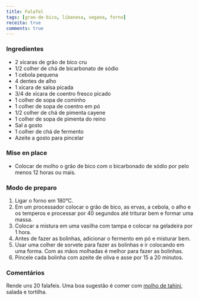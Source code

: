 ```yaml
---
title: Falafel
tags: [grao-de-bico, libanesa, vegana, forno]
receita: true
comments: true
---
```


### Ingredientes

- 2 xícaras de grão de bico cru
- 1/2 colher de chá de bicarbonato de sódio
- 1 cebola pequena
- 4 dentes de alho
- 1 xícara de salsa picada
- 3/4 de xícara de coentro fresco picado
- 1 colher de sopa de cominho
- 1 colher de sopa de coentro em pó
- 1/2 colher de chá de pimenta cayene
- 1 colher de sopa de pimenta do reino
- Sal a gosto
- 1 colher de chá de fermento
- Azeite a gosto para pincelar


### Mise en place

- Colocar de molho o grão de bico com o bicarbonado de sódio por pelo menos 12 horas ou mais.


### Modo de preparo

1. Ligar o forno em 180°C.
2. Em um processador colocar o grão de bico, as ervas, a cebola, o alho e os temperos e processar por 40 segundos até triturar bem e formar uma massa.
3. Colocar a mistura em uma vasilha com tampa e colocar na geladeira por 1 hora.
4. Antes de fazer as bolinhas, adicionar o fermento em pó e misturar bem.
5. Usar uma colher de sorvete para fazer as bolinhas e ir colocando em uma forma. Com as mãos molhadas é melhor para fazer as bolinhas.
6. Pincele cada bolinha com azeite de oliva e asse por 15 a 20 minutos.


### Comentários

Rende uns 20 falafeis. Uma boa sugestão é comer com [molho de tahini](molho-tahini.md), salada e tortilha.
